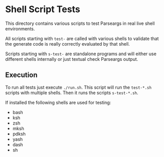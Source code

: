 
# Shell Script Tests

This directory contains various scripts to test Parseargs in real live shell environments.

All scripts starting with `test-` are called with various shells to validate that the generate code is really correctly evaluated by that shell.

Scripts starting with `s-test-` are standalone programs and will either use different shells internally or just textual check Parseargs output.

## Execution

To run all tests just execute `./run.sh`.
This script will run the `test-*.sh` scripts with multiple shells.
Then it runs the scripts `s-test-*.sh`.

If installed the following shells are used for testing:

* bash
* ksh
* zsh
* mksh
* pdksh
* yash
* dash
* sh

